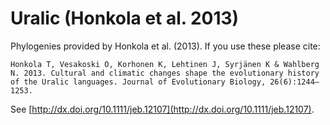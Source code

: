 # Uralic (Honkola et al. 2013)

Phylogenies provided by Honkola et al. (2013). If you use these please cite:

```
Honkola T, Vesakoski O, Korhonen K, Lehtinen J, Syrjänen K & Wahlberg N. 2013. Cultural and climatic changes shape the evolutionary history of the Uralic languages. Journal of Evolutionary Biology, 26(6):1244–1253.
```

See  [http://dx.doi.org/10.1111/jeb.12107](http://dx.doi.org/10.1111/jeb.12107).

